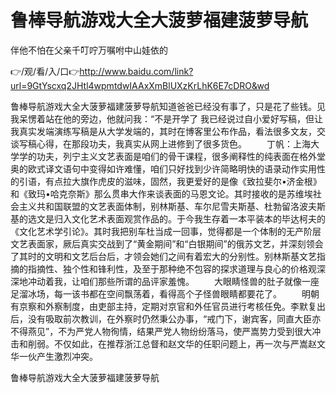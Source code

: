 # 鲁棒导航游戏大全大菠萝福建菠萝导航
伴他不怕在父亲千叮咛万嘱咐中山娃依的

👉/观/看/入/口👉http://www.baidu.com/link?url=9GtYscxq2JHtl4wpmtdwIAAxXmBlUXzKrLhK6E7cDRO&wd

鲁棒导航游戏大全大菠萝福建菠萝导航知道爸爸已经没有事了，只是花了些钱。见我呆愣着站在他的旁边，他就问我：“不是开学了
我已经说过自小爱好写稿，但让我真实发端演练写稿是从大学发端的，其时在博客里公布作品，看法很多文友，交谈写稿心得，在那段功夫，我真实从网上进修到了很多货色。
　　丁帆：上海大学学的功夫，列宁主义文艺表面是咱们的骨干课程，很多阐释性的纯表面在格外堂奥的欧式译文语句中变得如许难懂，咱们只好找到少许简略明快的语录动作实用性的引语，有点拉大旗作虎皮的滋味，固然，我更爱好的是像《致拉斐尔•济金根》和《致玛•哈克奈斯》那么贯串大作来谈表面的马恩文论。其时接收的是苏维埃社会主义共和国联盟的文艺表面体制，别林斯基、车尔尼雪夫斯基、杜勃留洛波夫斯基的选文是归入文化艺术表面观赏作品的。于今我生存着一本平装本的毕达柯夫的《文化艺术学引论》。其时我把别车杜当成一回事，觉得都是一个体制的无产阶层文艺表面家，厥后真实交战到了“黄金期间”和“白银期间”的俄苏文艺，并深刻领会了其时的文明和文艺后台后，才领会她们之间有着宏大的分别性。别林斯基文艺指摘的指摘性、独个性和锋利性，及至于那种绝不包容的探求道理与良心的价格观深深地冲动着我，让咱们那些所谓的品评家羞愧。
　　大眼睛怪兽的肚子就像一座足溜冰场，每一该书都在空间飘荡着，看得高个子怪兽眼睛都要花了。
　　明朝有京察和外察制度，由吏部主持，定期对京官和外任官员进行考核任免。李默复出后，没有吸取前次教训，在外察时仍然秉公办事，“戒门下，谢宾客，同直大臣亦不得燕见”，不为严党人物徇情，结果严党人物纷纷落马，使严嵩势力受到很大冲击和削弱。不仅如此，在推荐浙江总督和赵文华的任职问题上，再一次与严嵩赵文华一伙产生激烈冲突。

鲁棒导航游戏大全大菠萝福建菠萝导航

